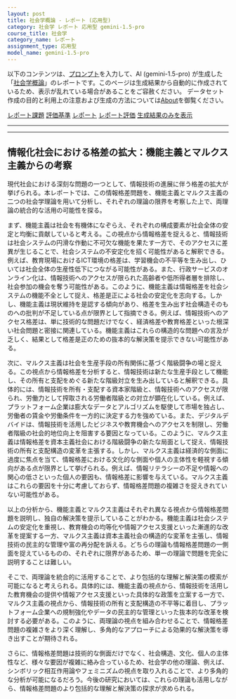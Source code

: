 ```yaml
---
layout: post
title: 社会学概論 - レポート (応用型)
category: 社会学 レポート 応用型 gemini-1.5-pro
course_title: 社会学
category_name: レポート
assignment_type: 応用型
model_name: gemini-1.5-pro
---
```


以下のコンテンツは、[プロンプト](http://127.0.0.1:8000/generated/社会学/gemini-1.5-pro/prompt_レポート-応用型.md)を入力して、AI (gemini-1.5-pro) が生成した「[社会学概論](/contents/社会学/)」のレポートです。このページは生成結果から自動的に作成されているため、表示が乱れている場合があることをご容赦ください。
データセット作成の目的と利用上の注意および生成の方法については[About](/About)を御覧ください。

[レポート課題](../レポート課題-応用型)
[評価基準](../評価基準-応用型)
[レポート](../レポート-応用型)
[レポート評価](../レポート評価-応用型)
[生成結果のみを表示](http://127.0.0.1:8000/generated/社会学/gemini-1.5-pro/レポート-応用型.md)
  

***
***
  
## 情報化社会における格差の拡大：機能主義とマルクス主義からの考察

現代社会における深刻な問題の一つとして、情報技術の進展に伴う格差の拡大が挙げられる。本レポートでは、この情報格差問題を、機能主義とマルクス主義の二つの社会学理論を用いて分析し、それぞれの理論の限界を考察した上で、両理論の統合的な活用の可能性を探る。

まず、機能主義は社会を有機体になぞらえ、それぞれの構成要素が社会全体の安定と均衡に貢献していると考える。この視点から情報格差を捉えると、情報技術は社会システムの円滑な作動に不可欠な機能を果たす一方で、そのアクセスに差異が生じることで、社会システムの不安定化を招く可能性があると解釈できる。例えば、教育現場におけるICT環境の格差は、学習機会の不平等を生み出し、ひいては社会全体の生産性低下につながる可能性がある。また、行政サービスのオンライン化は、情報技術へのアクセスが限られた高齢者や低所得者層を排除し、社会参加の機会を奪う可能性がある。このように、機能主義は情報格差を社会システムの機能不全として捉え、格差是正による社会の安定化を志向する。しかし、機能主義は現状維持を是認する傾向があり、格差を生み出す社会構造そのものへの批判が不足している点が限界として指摘できる。例えば、情報技術へのアクセス格差は、単に技術的な問題だけでなく、経済格差や教育格差といった根深い社会問題と密接に関連している。機能主義はこれらの構造的な問題への言及が乏しく、結果として格差是正のための抜本的な解決策を提示できない可能性がある。

次に、マルクス主義は社会を生産手段の所有関係に基づく階級闘争の場と捉える。この視点から情報格差を分析すると、情報技術は新たな生産手段として機能し、その所有と支配をめぐる新たな階級対立を生み出していると解釈できる。具体的には、情報技術を所有・支配する資本家階級と、情報技術へのアクセスが限られ、労働力として搾取される労働者階級との対立が顕在化している。例えば、プラットフォーム企業は膨大なデータとアルゴリズムを駆使して市場を独占し、労働者の賃金や労働条件を一方的に決定する力を強めている。また、デジタルデバイドは、情報技術を活用したビジネスや教育機会へのアクセスを制限し、労働者階級の社会的地位向上を阻害する要因となっている。このように、マルクス主義は情報格差を資本主義社会における階級闘争の新たな局面として捉え、情報技術の所有と支配構造の変革を主張する。しかし、マルクス主義は経済的な側面に過度に焦点を当て、情報格差における文化的な側面や個人の主体性を軽視する傾向がある点が限界として挙げられる。例えば、情報リテラシーの不足や情報への関心の低さといった個人の要因も、情報格差に影響を与えている。マルクス主義はこれらの要因を十分に考慮しておらず、情報格差問題の複雑さを捉えきれていない可能性がある。

以上の分析から、機能主義とマルクス主義はそれぞれ異なる視点から情報格差問題を説明し、独自の解決策を提示していることがわかる。機能主義は社会システムの安定化を重視し、教育機会の均等化や情報アクセス支援といった漸進的な改革を提案する一方、マルクス主義は資本主義社会の構造的な変革を主張し、情報技術の民主的な管理や富の再分配を訴える。どちらの理論も情報格差問題の一側面を捉えているものの、それぞれに限界があるため、単一の理論で問題を完全に説明することは難しい。

そこで、両理論を統合的に活用することで、より包括的な理解と解決策の模索が可能になると考えられる。具体的には、機能主義の視点から、情報技術を活用した教育機会の提供や情報アクセス支援といった具体的な政策を立案する一方で、マルクス主義の視点から、情報技術の所有と支配構造の不平等に着目し、プラットフォーム企業への規制強化やデータの民主的な管理といった抜本的な改革を検討する必要がある。このように、両理論の視点を組み合わせることで、情報格差問題の複雑さをより深く理解し、多角的なアプローチによる効果的な解決策を導き出すことが期待される。

さらに、情報格差問題は技術的な側面だけでなく、社会構造、文化、個人の主体性など、様々な要因が複雑に絡み合っているため、社会学の他の理論、例えば、シンボリック相互作用論やフェミニズムの視点を取り入れることで、より多角的な分析が可能になるだろう。今後の研究においては、これらの理論も活用しながら、情報格差問題のより包括的な理解と解決策の探求が求められる。
